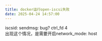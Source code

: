 ```yaml
---
title: docker运行open-iscsi失败
date: 2025-04-24 14:57:00
---
```


iscsid: sendmsg: bug? ctrl_fd 4  
出现这个情况，是需要开启network_mode: host